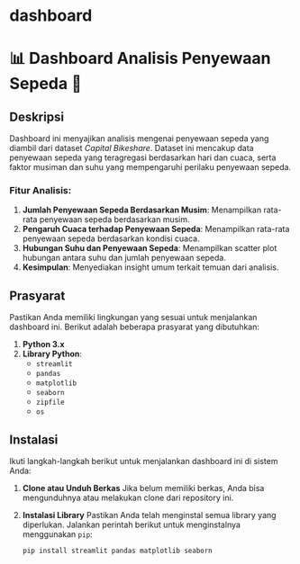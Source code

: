 # dashboard
# 📊 Dashboard Analisis Penyewaan Sepeda 🚴

## Deskripsi
Dashboard ini menyajikan analisis mengenai penyewaan sepeda yang diambil dari dataset *Capital Bikeshare*. Dataset ini mencakup data penyewaan sepeda yang teragregasi berdasarkan hari dan cuaca, serta faktor musiman dan suhu yang mempengaruhi perilaku penyewaan sepeda.

### Fitur Analisis:
1. **Jumlah Penyewaan Sepeda Berdasarkan Musim**: Menampilkan rata-rata penyewaan sepeda berdasarkan musim.
2. **Pengaruh Cuaca terhadap Penyewaan Sepeda**: Menampilkan rata-rata penyewaan sepeda berdasarkan kondisi cuaca.
3. **Hubungan Suhu dan Penyewaan Sepeda**: Menampilkan scatter plot hubungan antara suhu dan jumlah penyewaan sepeda.
4. **Kesimpulan**: Menyediakan insight umum terkait temuan dari analisis.

## Prasyarat

Pastikan Anda memiliki lingkungan yang sesuai untuk menjalankan dashboard ini. Berikut adalah beberapa prasyarat yang dibutuhkan:
1. **Python 3.x**
2. **Library Python**:
   - `streamlit`
   - `pandas`
   - `matplotlib`
   - `seaborn`
   - `zipfile`
   - `os`

## Instalasi

Ikuti langkah-langkah berikut untuk menjalankan dashboard ini di sistem Anda:

1. **Clone atau Unduh Berkas**
   Jika belum memiliki berkas, Anda bisa mengunduhnya atau melakukan clone dari repository ini.

2. **Instalasi Library**
   Pastikan Anda telah menginstal semua library yang diperlukan. Jalankan perintah berikut untuk menginstalnya menggunakan `pip`:

   ```bash
   pip install streamlit pandas matplotlib seaborn
